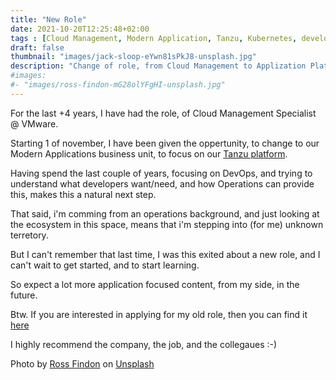 ```yaml
---
title: "New Role"
date: 2021-10-20T12:25:48+02:00
tags : [Cloud Management, Modern Application, Tanzu, Kubernetes, developers]
draft: false
thumbnail: "images/jack-sloop-eYwn81sPkJ8-unsplash.jpg"
description: "Change of role, from Cloud Management to Applization Platform Tanzu"
#images: 
#- "images/ross-findon-mG28olYFgHI-unsplash.jpg"
---
```

For the last +4 years, I have had the role, of Cloud Management Specialist @ VMware.

Starting 1 of november, I have been given the oppertunity, to change to our Modern Applications business unit, to focus on our [Tanzu platform](https://tanzu.vmware.com/tanzu).

Having spend the last couple of years, focusing on DevOps, and trying to understand what developers want/need, and how Operations can provide this, makes this a natural next step.

That said, i'm comming from an operations background, and just looking at the ecosystem in this space, means that i'm stepping into (for me) unknown terretory.

But I can't remember that last time, I was this exited about a new role, and I can't wait to get started, and to start learning.

So expect a lot more application focused content, from my side, in the future.

Btw. If you are interested in applying for my old role, then you can find it [here](https://www.linkedin.com/jobs/view/2751104475/?trk=eml-sjr-top-apply-cta&midToken=AQG1TdqRdNZw2Q&midSig=1bPXVPT9kZLpY1&trkEmail=eml-email_jobs_saved_job_reminder_01-null-0-mercado_redesign-null-4know%7Ekuztsuso%7E9d-null-jobs%7Eview)

I highly recommend the company, the job, and the collegaues :-)

Photo by <a href="https://unsplash.com/@rossf?utm_source=unsplash&utm_medium=referral&utm_content=creditCopyText">Ross Findon</a> on <a href="https://unsplash.com/s/photos/change?utm_source=unsplash&utm_medium=referral&utm_content=creditCopyText">Unsplash</a>
  